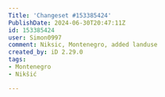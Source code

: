 ```yaml
---
Title: 'Changeset #153385424'
PublishDate: 2024-06-30T20:47:11Z
id: 153385424
user: Simon0997
comment: Niksic, Montenegro, added landuse
created_by: iD 2.29.0
tags:
- Montenegro
- Nikšić

---
```

